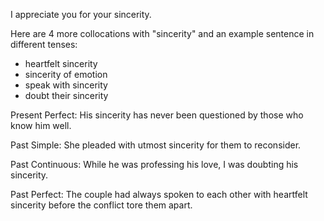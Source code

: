 I appreciate you for your sincerity.

Here are 4 more collocations with "sincerity" and an example sentence in different tenses:

- heartfelt sincerity
- sincerity of emotion
- speak with sincerity
- doubt their sincerity

Present Perfect: His sincerity has never been questioned by those who know him well.

Past Simple: She pleaded with utmost sincerity for them to reconsider.

Past Continuous: While he was professing his love, I was doubting his sincerity.

Past Perfect: The couple had always spoken to each other with heartfelt sincerity before the conflict tore them apart.
